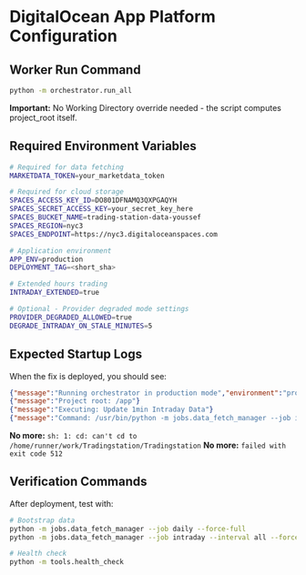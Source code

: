 # DigitalOcean App Platform Configuration

## Worker Run Command
```bash
python -m orchestrator.run_all
```

**Important:** No Working Directory override needed - the script computes project_root itself.

## Required Environment Variables

```bash
# Required for data fetching
MARKETDATA_TOKEN=your_marketdata_token

# Required for cloud storage  
SPACES_ACCESS_KEY_ID=DO801DFNAMQ3QXPGAQYH
SPACES_SECRET_ACCESS_KEY=your_secret_key_here
SPACES_BUCKET_NAME=trading-station-data-youssef
SPACES_REGION=nyc3
SPACES_ENDPOINT=https://nyc3.digitaloceanspaces.com

# Application environment
APP_ENV=production
DEPLOYMENT_TAG=<short_sha>

# Extended hours trading
INTRADAY_EXTENDED=true

# Optional - Provider degraded mode settings
PROVIDER_DEGRADED_ALLOWED=true
DEGRADE_INTRADAY_ON_STALE_MINUTES=5
```

## Expected Startup Logs

When the fix is deployed, you should see:

```json
{"message":"Running orchestrator in production mode","environment":"production","extra":{"cwd":"/app","deployment":"<TAG>"}}
{"message":"Project root: /app"}
{"message":"Executing: Update 1min Intraday Data"}
{"message":"Command: /usr/bin/python -m jobs.data_fetch_manager --job intraday --interval 1min"}
```

**No more:** `sh: 1: cd: can't cd to /home/runner/work/Tradingstation/Tradingstation`
**No more:** `failed with exit code 512`

## Verification Commands

After deployment, test with:
```bash
# Bootstrap data
python -m jobs.data_fetch_manager --job daily --force-full
python -m jobs.data_fetch_manager --job intraday --interval all --force-full

# Health check
python -m tools.health_check
```